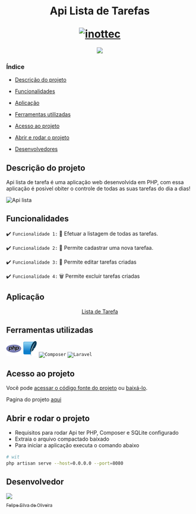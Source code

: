<h1 align="center">
  <p align="center">Api Lista de Tarefas</p>
  <a href="https://inottec.com.br/felipe/"><img src="https://user-images.githubusercontent.com/63815922/232280305-997dbecf-cf4d-499f-a2c6-a6f5e4448c49.png?text=Lista de Tarefa#vitrinedev" alt="inottec"></a>
</h1>

<p align="center">
<img src="http://img.shields.io/static/v1?label=STATUS&message=EM%20DESENVOLVIMENTO&color=GREEN&style=for-the-badge"/>
</p>

### Índice

- [Descrição do projeto](#descrição-do-projeto)

- [Funcionalidades](#funcionalidades)

- [Aplicação](#aplicação)

- [Ferramentas utilizadas](#ferramentas-utilizadas)

- [Acesso ao projeto](#acesso-ao-projeto)

- [Abrir e rodar o projeto](#abrir-e-rodar-o-projeto)

- [Desenvolvedores](#desenvolvedores)

## Descrição do projeto 

<p align="justify">

Api lista de tarefa é uma aplicação web desenvolvida em PHP, com essa aplicação é posivel obiter o controle de todas as suas tarefas do dia a dias!
  
![Api lista](https://user-images.githubusercontent.com/63815922/232362340-28c70aec-57c7-4079-ba2b-9d95bebb8d1d.jpg)

</p>

## Funcionalidades

:heavy_check_mark: `Funcionalidade 1:` 📆 Efetuar a listagem de todas as tarefas.

:heavy_check_mark: `Funcionalidade 2:` 📑 Permite cadastrar uma nova tarefaa.

:heavy_check_mark: `Funcionalidade 3:` 📝 Permite editar tarefas criadas

:heavy_check_mark: `Funcionalidade 4:` 🗑️ Permite excluir tarefas criadas

## Aplicação

<div align="center">
  
[Lista de Tarefa](https://user-images.githubusercontent.com/63815922/232363721-d4c4348f-802e-4602-aa1f-f8a9d3ab2770.mp4)
  
</div>





###

## Ferramentas utilizadas
<code><img width="40px" src="https://raw.githubusercontent.com/devicons/devicon/master/icons/php/php-original.svg" title = "PHP"/></code>
<code><img width="40px" src="https://raw.githubusercontent.com/devicons/devicon/master/icons/sqlite/sqlite-original.svg" title = "SQLite"/></code>
<code><img width="40px"
 src="https://getcomposer.org/img/logo-composer-transparent.png" title = "Composer"/></code>
<code><img width="40px"
 src="https://upload.wikimedia.org/wikipedia/commons/9/9a/Laravel.svg" title = "Laravel"/></code>
###

## Acesso ao projeto


Você pode [acessar o código fonte do projeto](https://github.com/Felipe-S-O/api-listaDeTarefas) ou [baixá-lo](https://github.com/Felipe-S-O/api-listaDeTarefas/archive/refs/heads/main.zip).

Pagina do projeto [aqui](https://api-lista-tarefa.herokuapp.com/api/tarefa)

## Abrir e rodar o projeto

- Requisitos para rodar Api ter PHP, Composer e SQLite configurado
- Extraia o arquivo compactado baixado
- Para iniciar a aplicação executa o comando abaixo
```bash
# wit
php artisan serve --host=0.0.0.0 --port=8080
```

## Desenvolvedor

[<img src="https://avatars.githubusercontent.com/u/63815922?v=4" width=115><br><sub>Felipe Silva de Oliveira</sub>](https://github.com/Felipe-S-O) 

